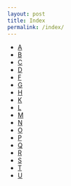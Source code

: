 ```yaml
---
layout: post
title: Index
permalink: /index/
---
```


<!-- MarkdownTOC -->

- [A](#a)
- [B](#b)
- [C](#c)
- [D](#d)
- [F](#f)
- [G](#g)
- [H](#h)
- [K](#k)
- [L](#l)
- [M](#m)
- [N](#n)
- [O](#o)
- [P](#p)
- [Q](#q)
- [R](#r)
- [S](#s)
- [T](#t)
- [U](#u)

<!-- /MarkdownTOC -->
